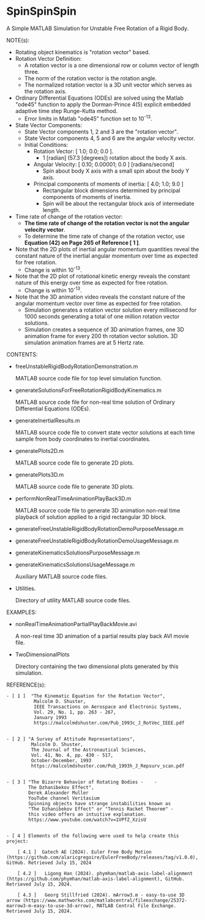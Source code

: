# SpinSpinSpin

A Simple MATLAB Simulation for Unstable Free Rotation of a Rigid Body.

NOTE(s):
- Rotating object kinematics is "rotation vector" based.
- Rotation Vector Definition:
  - A rotation vector is a one dimensional row or column vector of length three.
  - The norm of the rotation vector is the rotation angle.
  - The normalized rotation vector is a 3D unit vector which serves as the rotation axis.
- Ordinary Differential Equations (ODEs) are solved using the  Matlab "ode45" function to apply the Dorman-Prince 4(5) explicit embedded adaptive time step Runge-Kutta method.
  - Error limits in Matlab "ode45" function set to 10<sup>-13</sup>.
- State Vector Components:
  - State Vector components 1, 2 and 3 are the "rotation vector".
  - State Vector components 4, 5 and 6 are the angular velocity vector.
  - Initial Conditions:
    - Rotation Vector:  [ 1.0; 0.0; 0.0 ].
      - 1 [radian] (57.3 [degrees]) rotation about the body X axis.
    - Angular Velocity: [  0.10;  0.00001;  0.0 ] [radians/second]
      - Spin about body X axis with a small spin about the body Y axis.
    - Principal components of moments of inertia:  [  4.0;   1.0;      9.0 ]
      - Rectangular block dimensions determined by principal components of moments of inertia.
      - Spin will be about the rectangular block axis of intermediate length.
- Time rate of change of the rotation vector:
  - **The time rate of change of the rotation vector is not the angular velocity vector**.
  - To determine the time rate of change of the rotation  vector, use **Equation (42) on Page 265 of Reference [ 1 ]**.
- Note that the 2D plots of inertial angular momentum quantities reveal the constant nature of the inertial angular momentum over time as expected for free rotation.
  - Change is within 10<sup>-13</sup>.
- Note that the 2D plot of rotational kinetic energy reveals the constant nature of this energy over time as expected for free rotation.
  - Change is within 10<sup>-13</sup>.
- Note that the 3D animation video reveals the constant nature of the angular momentum vector over time as expected for free rotation.
  - Simulation generates a rotation vector solution every millisecond for 1000 seconds generating a total of one million rotation vector solutions.
  - Simulation creates a sequence of 3D animation frames, one 3D animation frame for every 200 th rotation vector solution.  3D simulation animation frames are at 5 Hertz rate.

CONTENTS:

- freeUnstableRigidBodyRotationDemonstration.m

  MATLAB source code file for top level simulation function.
- generateSolutionsForFreeRotationRigidBodyKinematics.m

  MATLAB source code file for non-real time solution of Ordinary Differential Equations (ODEs).
- generateInertialResults.m

  MATLAB source code file to convert state vector solutions at each time sample from body coordinates to inertial coordinates.
- generatePlots2D.m

  MATLAB source code file to generate 2D plots.
- generatePlots3D.m

  MATLAB source code file to generate 3D plots.
- performNonRealTimeAnimationPlayBack3D.m

  MATLAB source code file to generate 3D animation non-real time playback of solution applied to a rigid rectangular 3D block.
- generateFreeUnstableRigidBodyRotationDemoPurposeMessage.m
- generateFreeUnstableRigidBodyRotationDemoUsageMessage.m
- generateKinematicsSolutionsPurposeMessage.m
- generateKinematicsSolutionsUsageMessage.m

  Auxiliary MATLAB source code files.
- Utilities.

  Directory of utility MATLAB source code files.

EXAMPLES:
- nonRealTimeAnimationPartialPlayBackMovie.avi

  A non-real time 3D animation of a partial results play back AVI movie file.

- TwoDimensionalPlots

  Directory containing the two dimensional plots generated by this simulation.

REFERENCE(s):
    
    - [ 1 ]  "The Kinematic Equation for the Rotation Vector",      
              Malcolm D. Shuster,      
              IEEE Transactions on Aerospace and Electronic Systems,      
              Vol. 29, No. 1, pp. 263 - 267,      
              January 1993      
              https://malcolmdshuster.com/Pub_1993c_J_RotVec_IEEE.pdf
              

    - [ 2 ] "A Survey of Attitude Representations",
             Malcolm D. Shuster,      
             The Journal of the Astronautical Sciences,      
             Vol. 41, No. 4, pp. 430 - 517,      
             October-December, 1993      
             https://malcolmdshuster.com/Pub_1993h_J_Repsurv_scan.pdf
             

    - [ 3 ] "The Bizarre Behavior of Rotating Bodies -    - 
            The Dzhanibekov Effect",      
            Derek Alexander Muller      
            YouTube channel Veritasium      
            Spinning objects have strange instabilities known as      
            "The Dzhanibekov Effect" or "Tennis Racket Theorem" -      
            this video offers an intuitive explanation.      
            https://www.youtube.com/watch?v=1VPfZ_XzisU
            
      
    - [ 4 ] Elements of the following were used to help create this project:
      
        [ 4.1 ]  Gatech AE (2024). Euler Free Body Motion (https://github.com/alaricgregoire/EulerFreeBody/releases/tag/v1.0.0), GitHub. Retrieved July 15, 2024
        
        [ 4.2 ]   Ligong Han (2024). phymhan/matlab-axis-label-alignment (https://github.com/phymhan/matlab-axis-label-alignment), GitHub. Retrieved July 15, 2024. 
                 
        [ 4.3 ]   Georg Stillfried (2024). mArrow3.m - easy-to-use 3D arrow (https://www.mathworks.com/matlabcentral/fileexchange/25372-marrow3-m-easy-to-use-3d-arrow), MATLAB Central File Exchange. Retrieved July 15, 2024. 
      


    

